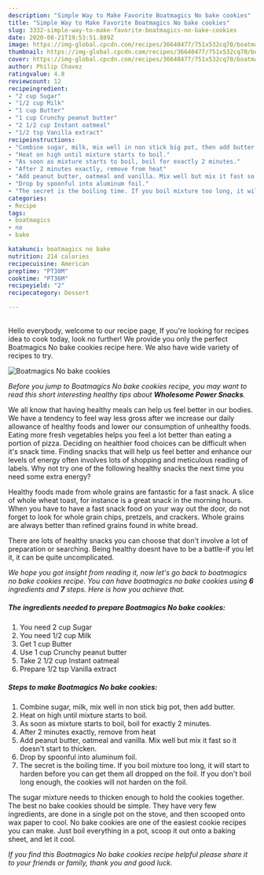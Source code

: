 ```yaml
---
description: "Simple Way to Make Favorite Boatmagics No bake cookies"
title: "Simple Way to Make Favorite Boatmagics No bake cookies"
slug: 3332-simple-way-to-make-favorite-boatmagics-no-bake-cookies
date: 2020-08-21T19:53:51.889Z
image: https://img-global.cpcdn.com/recipes/36640477/751x532cq70/boatmagics-no-bake-cookies-recipe-main-photo.jpg
thumbnail: https://img-global.cpcdn.com/recipes/36640477/751x532cq70/boatmagics-no-bake-cookies-recipe-main-photo.jpg
cover: https://img-global.cpcdn.com/recipes/36640477/751x532cq70/boatmagics-no-bake-cookies-recipe-main-photo.jpg
author: Philip Chavez
ratingvalue: 4.8
reviewcount: 12
recipeingredient:
- "2 cup Sugar"
- "1/2 cup Milk"
- "1 cup Butter"
- "1 cup Crunchy peanut butter"
- "2 1/2 cup Instant oatmeal"
- "1/2 tsp Vanilla extract"
recipeinstructions:
- "Combine sugar, milk, mix well in non stick big pot, then add butter."
- "Heat on high until mixture starts to boil."
- "As soon as mixture starts to boil, boil for exactly 2 minutes."
- "After 2 minutes exactly, remove from heat"
- "Add peanut butter, oatmeal and vanilla. Mix well but mix it fast so it doesn&#39;t start to thicken."
- "Drop by spoonful into aluminum foil."
- "The secret is the boiling time. If you boil mixture too long, it will start to harden before you can get them all dropped on the foil. If you don&#39;t boil long enough, the cookies will not harden on the foil."
categories:
- Recipe
tags:
- boatmagics
- no
- bake

katakunci: boatmagics no bake 
nutrition: 214 calories
recipecuisine: American
preptime: "PT30M"
cooktime: "PT36M"
recipeyield: "2"
recipecategory: Dessert

---
```

<br>
Hello everybody, welcome to our recipe page, If you're looking for recipes idea to cook today, look no further! We provide you only the perfect Boatmagics No bake cookies recipe here. We also have wide variety of recipes to try.
<br>


![Boatmagics No bake cookies](https://img-global.cpcdn.com/recipes/36640477/751x532cq70/boatmagics-no-bake-cookies-recipe-main-photo.jpg)

<i>Before you jump to Boatmagics No bake cookies recipe, you may want to read this short interesting healthy tips about 
<strong>Wholesome Power Snacks</strong>.</i>
</br>

We all know that having healthy meals can help us feel better in our bodies. We have a tendency to feel way less gross after we increase our daily allowance of healthy foods and lower our consumption of unhealthy foods. Eating more fresh vegetables helps you feel a lot better than eating a portion of pizza. Deciding on healthier food choices can be difficult when it's snack time. Finding snacks that will help us feel better and enhance our levels of energy often involves lots of shopping and meticulous reading of labels. Why not try one of the following healthy snacks the next time you need some extra energy?

Healthy foods made from whole grains are fantastic for a fast snack. A slice of whole wheat toast, for instance is a great snack in the morning hours. When you have to have a fast snack food on your way out the door, do not forget to look for whole grain chips, pretzels, and crackers. Whole grains are always better than refined grains found in white bread.

There are lots of healthy snacks you can choose that don't involve a lot of preparation or searching. Being healthy doesnt have to be a battle-if you let it, it can be quite uncomplicated.


<i>We hope you got insight from reading it, now let's go back to boatmagics no bake cookies recipe. You can have boatmagics no bake cookies using <strong>6</strong> ingredients and <strong>7</strong> steps. Here is how you achieve that.
</i>

##### The ingredients needed to prepare Boatmagics No bake cookies:

1. You need 2 cup Sugar
1. You need 1/2 cup Milk
1. Get 1 cup Butter
1. Use 1 cup Crunchy peanut butter
1. Take 2 1/2 cup Instant oatmeal
1. Prepare 1/2 tsp Vanilla extract


##### Steps to make Boatmagics No bake cookies:

1. Combine sugar, milk, mix well in non stick big pot, then add butter.
1. Heat on high until mixture starts to boil.
1. As soon as mixture starts to boil, boil for exactly 2 minutes.
1. After 2 minutes exactly, remove from heat
1. Add peanut butter, oatmeal and vanilla. Mix well but mix it fast so it doesn&#39;t start to thicken.
1. Drop by spoonful into aluminum foil.
1. The secret is the boiling time. If you boil mixture too long, it will start to harden before you can get them all dropped on the foil. If you don&#39;t boil long enough, the cookies will not harden on the foil.


The sugar mixture needs to thicken enough to hold the cookies together. The best no bake cookies should be simple. They have very few ingredients, are done in a single pot on the stove, and then scooped onto wax paper to cool. No bake cookies are one of the easiest cookie recipes you can make. Just boil everything in a pot, scoop it out onto a baking sheet, and let it cool. 

<i>If you find this Boatmagics No bake cookies recipe helpful please share it to your friends or family, thank you and good luck.</i>
